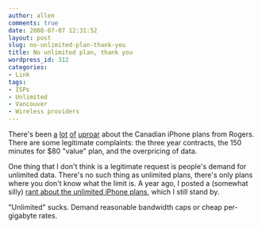```yaml
---
author: allen
comments: true
date: 2008-07-07 12:31:52
layout: post
slug: no-unlimited-plan-thank-you
title: No unlimited plan, thank you
wordpress_id: 312
categories:
- Link
tags:
- ISPs
- Unlimited
- Vancouver
- Wireless providers
---
```


There's been [a](http://www.brendonwilson.com/blog/2008/06/27/rogers-iphone-3g-pricing-lube-not-included/) [lot](http://daringfireball.net/linked/2008/06/27/rogers-canada) [of](http://johnbiehler.com/2008/07/04/is-rogers-getting-the-message/) [uproar](http://www.rolandtanglao.com/archives/2008/07/06/iphone-pricing-in-canada-rogers-american-pr-firm-ms-l-digital-sends-bloggers-ide) about the Canadian iPhone plans from Rogers. There are some legitimate complaints: the three year contracts, the 150 minutes for $80 "value" plan, and the overpricing of data.

One thing that I don't think is a legitimate request is people's demand for unlimited data. There's no such thing as unlimited plans, there's only plans where you don't know what the limit is. A year ago, I posted a (somewhat silly) [rant about the unlimited iPhone plans](http://www.antipode.ca/2007/death-to-unlimited/), which I still stand by.

"Unlimited" sucks. Demand reasonable bandwidth caps or cheap per-gigabyte rates.
